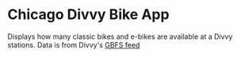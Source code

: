 # Chicago Divvy Bike App
Displays how many classic bikes and e-bikes are available at a Divvy stations. Data is from Divvy's [GBFS feed](https://ride.divvybikes.com/system-data)

